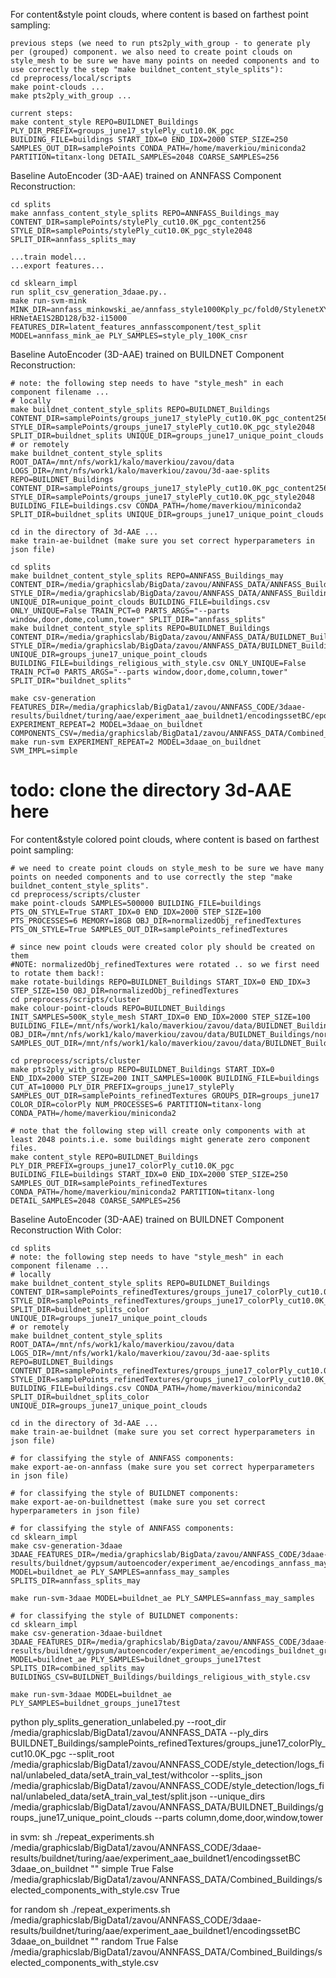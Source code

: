 
For content&style point clouds, where content is based on farthest point sampling:
```
previous steps (we need to run pts2ply_with_group - to generate ply per (grouped) component. we also need to create point clouds on style_mesh to be sure we have many points on needed components and to use correctly the step "make buildnet_content_style_splits"):
cd preprocess/local/scripts
make point-clouds ...
make pts2ply_with_group ...

current steps:
make content_style REPO=BUILDNET_Buildings PLY_DIR_PREFIX=groups_june17_stylePly_cut10.0K_pgc BUILDING_FILE=buildings START_IDX=0 END_IDX=2000 STEP_SIZE=250 SAMPLES_OUT_DIR=samplePoints CONDA_PATH=/home/maverkiou/miniconda2 PARTITION=titanx-long DETAIL_SAMPLES=2048 COARSE_SAMPLES=256
```


Baseline AutoEncoder (3D-AAE) trained on ANNFASS Component Reconstruction:
```
cd splits
make annfass_content_style_splits REPO=ANNFASS_Buildings_may CONTENT_DIR=samplePoints/stylePly_cut10.0K_pgc_content256 STYLE_DIR=samplePoints/stylePly_cut10.0K_pgc_style2048 SPLIT_DIR=annfass_splits_may 

...train model...
...export features...

cd sklearn_impl
run split_csv_generation_3daae.py..
make run-svm-mink MINK_DIR=annfass_minkowski_ae/annfass_style1000Kply_pc/fold0/StylenetXYZAEVoxelization0_01Dataset/AE-HRNetAE1S2BD128/b32-i15000 FEATURES_DIR=latent_features_annfasscomponent/test_split MODEL=annfass_mink_ae PLY_SAMPLES=style_ply_100K_cnsr
```

Baseline AutoEncoder (3D-AAE) trained on BUILDNET Component Reconstruction:
```
# note: the following step needs to have "style_mesh" in each component filename ... 
# locally
make buildnet_content_style_splits REPO=BUILDNET_Buildings CONTENT_DIR=samplePoints/groups_june17_stylePly_cut10.0K_pgc_content256 STYLE_DIR=samplePoints/groups_june17_stylePly_cut10.0K_pgc_style2048 SPLIT_DIR=buildnet_splits UNIQUE_DIR=groups_june17_unique_point_clouds
# or remotely
make buildnet_content_style_splits ROOT_DATA=/mnt/nfs/work1/kalo/maverkiou/zavou/data LOGS_DIR=/mnt/nfs/work1/kalo/maverkiou/zavou/3d-aae-splits REPO=BUILDNET_Buildings CONTENT_DIR=samplePoints/groups_june17_stylePly_cut10.0K_pgc_content256 STYLE_DIR=samplePoints/groups_june17_stylePly_cut10.0K_pgc_style2048 BUILDING_FILE=buildings.csv CONDA_PATH=/home/maverkiou/miniconda2 SPLIT_DIR=buildnet_splits UNIQUE_DIR=groups_june17_unique_point_clouds

cd in the directory of 3d-AAE ...
make train-ae-buildnet (make sure you set correct hyperparameters in json file)

cd splits
make buildnet_content_style_splits REPO=ANNFASS_Buildings_may CONTENT_DIR=/media/graphicslab/BigData/zavou/ANNFASS_DATA/ANNFASS_Buildings_may/samplePoints/stylePly_cut10.0K_pgc_content512 STYLE_DIR=/media/graphicslab/BigData/zavou/ANNFASS_DATA/ANNFASS_Buildings_may/samplePoints/stylePly_cut10.0K_pgc_style2048 UNIQUE_DIR=unique_point_clouds BUILDING_FILE=buildings.csv ONLY_UNIQUE=False TRAIN_PCT=0 PARTS_ARGS="--parts window,door,dome,column,tower" SPLIT_DIR="annfass_splits"
make buildnet_content_style_splits REPO=BUILDNET_Buildings CONTENT_DIR=/media/graphicslab/BigData/zavou/ANNFASS_DATA/BUILDNET_Buildings/samplePoints/groups_june17_stylePly_cut10.0K_pgc_content256 STYLE_DIR=/media/graphicslab/BigData/zavou/ANNFASS_DATA/BUILDNET_Buildings/samplePoints/groups_june17_stylePly_cut10.0K_pgc_style2048 UNIQUE_DIR=groups_june17_unique_point_clouds BUILDING_FILE=buildings_religious_with_style.csv ONLY_UNIQUE=False TRAIN_PCT=0 PARTS_ARGS="--parts window,door,dome,column,tower" SPLIT_DIR="buildnet_splits"

make csv-generation FEATURES_DIR=/media/graphicslab/BigData1/zavou/ANNFASS_CODE/3daae-results/buildnet/turing/aae/experiment_aae_buildnet1/encodingssetBC/epoch02000_z_e EXPERIMENT_REPEAT=2 MODEL=3daae_on_buildnet COMPONENTS_CSV=/media/graphicslab/BigData1/zavou/ANNFASS_DATA/Combined_Buildings/selected_components_with_style.csv
make run-svm EXPERIMENT_REPEAT=2 MODEL=3daae_on_buildnet SVM_IMPL=simple
```

# todo: clone the directory 3d-AAE here


For content&style colored point clouds, where content is based on farthest point sampling:
```
# we need to create point clouds on style_mesh to be sure we have many points on needed components and to use correctly the step "make buildnet_content_style_splits".
cd preprocess/scripts/cluster
make point-clouds SAMPLES=500000 BUILDING_FILE=buildings PTS_ON_STYLE=True START_IDX=0 END_IDX=2000 STEP_SIZE=100 PTS_PROCESSES=6 MEMORY=18GB OBJ_DIR=normalizedObj_refinedTextures PTS_ON_STYLE=True SAMPLES_OUT_DIR=samplePoints_refinedTextures

# since new point clouds were created color ply should be created on them
#NOTE: normalizedObj_refinedTextures were rotated .. so we first need to rotate them back!:
make rotate-buildings REPO=BUILDNET_Buildings START_IDX=0 END_IDX=3 STEP_SIZE=150 OBJ_DIR=normalizedObj_refinedTextures
cd preprocess/scripts/cluster
make colour-point-clouds REPO=BUILDNET_Buildings INIT_SAMPLES=500K_style_mesh START_IDX=0 END_IDX=2000 STEP_SIZE=100 BUILDING_FILE=/mnt/nfs/work1/kalo/maverkiou/zavou/data/BUILDNET_Buildings/buildings OBJ_DIR=/mnt/nfs/work1/kalo/maverkiou/zavou/data/BUILDNET_Buildings/normalizedObj_refinedTexturesRotated SAMPLES_OUT_DIR=/mnt/nfs/work1/kalo/maverkiou/zavou/data/BUILDNET_Buildings/samplePoints_refinedTextures

cd preprocess/scripts/cluster
make pts2ply_with_group REPO=BUILDNET_Buildings START_IDX=0 END_IDX=2000 STEP_SIZE=200 INIT_SAMPLES=1000K BUILDING_FILE=buildings CUT_AT=10000 PLY_DIR_PREFIX=groups_june17_stylePly SAMPLES_OUT_DIR=samplePoints_refinedTextures GROUPS_DIR=groups_june17 COLOR_DIR=colorPly NUM_PROCESSES=6 PARTITION=titanx-long CONDA_PATH=/home/maverkiou/miniconda2

# note that the following step will create only components with at least 2048 points.i.e. some buildings might generate zero component files.
make content_style REPO=BUILDNET_Buildings PLY_DIR_PREFIX=groups_june17_colorPly_cut10.0K_pgc BUILDING_FILE=buildings START_IDX=0 END_IDX=2000 STEP_SIZE=250 SAMPLES_OUT_DIR=samplePoints_refinedTextures CONDA_PATH=/home/maverkiou/miniconda2 PARTITION=titanx-long DETAIL_SAMPLES=2048 COARSE_SAMPLES=256
```

Baseline AutoEncoder (3D-AAE) trained on BUILDNET Component Reconstruction With Color:
```
cd splits
# note: the following step needs to have "style_mesh" in each component filename ... 
# locally
make buildnet_content_style_splits REPO=BUILDNET_Buildings CONTENT_DIR=samplePoints_refinedTextures/groups_june17_colorPly_cut10.0K_pgc_content256 STYLE_DIR=samplePoints_refinedTextures/groups_june17_colorPly_cut10.0K_pgc_style2048 SPLIT_DIR=buildnet_splits_color UNIQUE_DIR=groups_june17_unique_point_clouds
# or remotely
make buildnet_content_style_splits ROOT_DATA=/mnt/nfs/work1/kalo/maverkiou/zavou/data LOGS_DIR=/mnt/nfs/work1/kalo/maverkiou/zavou/3d-aae-splits REPO=BUILDNET_Buildings CONTENT_DIR=samplePoints_refinedTextures/groups_june17_colorPly_cut10.0K_pgc_content256 STYLE_DIR=samplePoints_refinedTextures/groups_june17_colorPly_cut10.0K_pgc_style2048 BUILDING_FILE=buildings.csv CONDA_PATH=/home/maverkiou/miniconda2 SPLIT_DIR=buildnet_splits_color UNIQUE_DIR=groups_june17_unique_point_clouds

cd in the directory of 3d-AAE ...
make train-ae-buildnet (make sure you set correct hyperparameters in json file)

# for classifying the style of ANNFASS components:
make export-ae-on-annfass (make sure you set correct hyperparameters in json file)

# for classifying the style of BUILDNET components:
make export-ae-on-buildnettest (make sure you set correct hyperparameters in json file)

# for classifying the style of ANNFASS components:
cd sklearn_impl
make csv-generation-3daae 3DAAE_FEATURES_DIR=/media/graphicslab/BigData/zavou/ANNFASS_CODE/3daae-results/buildnet/gypsum/autoencoder/experiment_ae/encodings_annfass_may/02000_z_e MODEL=buildnet_ae PLY_SAMPLES=annfass_may_samples SPLITS_DIR=annfass_splits_may

make run-svm-3daae MODEL=buildnet_ae PLY_SAMPLES=annfass_may_samples

# for classifying the style of BUILDNET components:
cd sklearn_impl
make csv-generation-3daae-buildnet 3DAAE_FEATURES_DIR=/media/graphicslab/BigData/zavou/ANNFASS_CODE/3daae-results/buildnet/gypsum/autoencoder/experiment_ae/encodings_buildnet_groups_june17/02000_z_e MODEL=buildnet_ae PLY_SAMPLES=buildnet_groups_june17test SPLITS_DIR=combined_splits_may BUILDINGS_CSV=BUILDNET_Buildings/buildings_religious_with_style.csv

make run-svm-3daae MODEL=buildnet_ae PLY_SAMPLES=buildnet_groups_june17test
```
python ply_splits_generation_unlabeled.py --root_dir /media/graphicslab/BigData1/zavou/ANNFASS_DATA --ply_dirs BUILDNET_Buildings/samplePoints_refinedTextures/groups_june17_colorPly_cut10.0K_pgc --split_root /media/graphicslab/BigData1/zavou/ANNFASS_CODE/style_detection/logs_final/unlabeled_data/setA_train_val_test/withcolor --splits_json /media/graphicslab/BigData1/zavou/ANNFASS_CODE/style_detection/logs_final/unlabeled_data/setA_train_val_test/split.json --unique_dirs /media/graphicslab/BigData1/zavou/ANNFASS_DATA/BUILDNET_Buildings/groups_june17_unique_point_clouds --parts column,dome,door,window,tower

in svm:
sh ./repeat_experiments.sh /media/graphicslab/BigData1/zavou/ANNFASS_CODE/3daae-results/buildnet/turing/aae/experiment_aae_buildnet1/encodingssetBC 3daae_on_buildnet "" simple True False /media/graphicslab/BigData1/zavou/ANNFASS_DATA/Combined_Buildings/selected_components_with_style.csv True

for random
sh ./repeat_experiments.sh /media/graphicslab/BigData1/zavou/ANNFASS_CODE/3daae-results/buildnet/turing/aae/experiment_aae_buildnet1/encodingssetBC 3daae_on_buildnet "" random True False /media/graphicslab/BigData1/zavou/ANNFASS_DATA/Combined_Buildings/selected_components_with_style.csv
